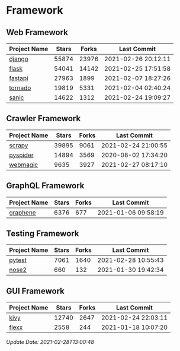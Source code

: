 # Framework

## Web Framework
| Project Name | Stars | Forks | Last Commit |
| ------------ | ----- | ----- | ----------- |
| [django](https://github.com/django/django) | 55874 | 23976 | 2021-02-26 20:12:11 |
| [flask](https://github.com/pallets/flask) | 54041 | 14142 | 2021-02-25 17:51:58 |
| [fastapi](https://github.com/tiangolo/fastapi) | 27963 | 1899 | 2021-02-07 18:27:26 |
| [tornado](https://github.com/tornadoweb/tornado) | 19819 | 5331 | 2021-02-04 02:40:24 |
| [sanic](https://github.com/sanic-org/sanic) | 14622 | 1312 | 2021-02-24 19:09:27 |

## Crawler Framework
| Project Name | Stars | Forks | Last Commit |
| ------------ | ----- | ----- | ----------- |
| [scrapy](https://github.com/scrapy/scrapy) | 39895 | 9061 | 2021-02-24 21:00:55 |
| [pyspider](https://github.com/binux/pyspider) | 14894 | 3569 | 2020-08-02 17:34:20 |
| [webmagic](https://github.com/code4craft/webmagic) | 9635 | 3927 | 2021-02-27 08:17:10 |

## GraphQL Framework
| Project Name | Stars | Forks | Last Commit |
| ------------ | ----- | ----- | ----------- |
| [graphene](https://github.com/graphql-python/graphene) | 6376 | 677 | 2021-01-06 09:58:19 |

## Testing Framework
| Project Name | Stars | Forks | Last Commit |
| ------------ | ----- | ----- | ----------- |
| [pytest](https://github.com/pytest-dev/pytest) | 7061 | 1640 | 2021-02-28 10:55:43 |
| [nose2](https://github.com/nose-devs/nose2) | 660 | 132 | 2021-01-30 19:42:34 |

## GUI Framework
| Project Name | Stars | Forks | Last Commit |
| ------------ | ----- | ----- | ----------- |
| [kivy](https://github.com/kivy/kivy) | 12740 | 2647 | 2021-02-24 22:03:11 |
| [flexx](https://github.com/flexxui/flexx) | 2558 | 244 | 2021-01-18 10:07:20 |

*Update Date: 2021-02-28T13:00:48*